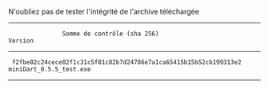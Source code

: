 N'oubliez pas de tester l'intégrité de l'archive téléchargée 

*******************************************************************************************************
                   Somme de contrôle (sha 256)                                   Version
*******************************************************************************************************
     f2fbe02c24cece02f1c31c5f81c82b7d24786e7a1ca65415b15b52cb199313e2     miniDart_0.5.5_test.exe
*******************************************************************************************************
